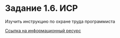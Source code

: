 # Задание 1.6. ИСР
Изучить инструкцию по охране труда программиста


[Ссылка на информационный ресурс](http://prom-nadzor.ru/content/instrukciya-po-ohrane-truda-dlya-programmista-pevm)